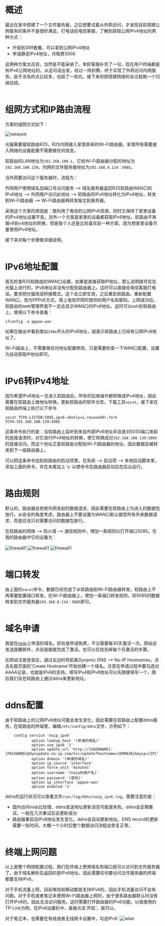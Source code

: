 # 概述

最近在家中搭建了一个文件服务器，之后想要试着从外网访问，才发现目前搭建公网服务的条件不是很好满足。打电话给电信客服，了解到获取公网IPv4地址的两种方式：

- 升级到399套餐，可以拿到公网IPv4地址
- 申请静态IPv4地址，月租费3000

这两种方案太花钱，当然是不能采纳了。幸好客服补充了一句，现在用户终端都是有IPv6公网地址的。从这句话出发，经过一阵折腾，终于实现了外网访问内网服务。由于涉及的点比较多，也踩了一些坑，接下来将把搭建网络的全过程做一个归纳总结。
<br><br>


# 组网方式和IP路由流程

方案的组网方式如下：

![network](assets/network.png)

光猫需要接软路由R2S，R2S内网接入家里原来的Wi-Fi路由器。家里所有需要接入网络的设备配置不需要做任何改变。

软路由的LAN地址为`192.168.100.1`，它给Wi-Fi路由器分配的地址为`192.168.100.139`。内网的文件服务器地址为`192.168.0.114：5085`。

当外网要访问这个服务器时，流程为：

外网用户使用域名加端口号访问服务 --> 域名服务器返回R2S软路由WAN口的IPv6地址 --> 外网用户访问此地址 --> 软路由将IPv6地址转化为IPv4地址，转发到Wi-Fi路由器 --> Wi-Fi路由器再转发报文到服务器。

采用这个方案的原因是：既利用了电信的公网IPv6资源，同时又保持了家里设备的IPv4地址设置不变。另外一个方案是家里的设备都获取IPv6地址，软路由不再做v6到v4地址的转换。但是我个人还是比较喜欢前一种方案，因为想家里设备尽量使用IPv4地址。

接下来对每个步骤做详细说明。   
<br>

# IPv6地址配置

首先检查R2S软路由的WAN口设置，如果是直接获取IP地址，那么说明拨号实在光猫上进行的，IPv6地址并没有分配到路由器上。这时可以直接给电信客服打电话，要求把光猫改成桥接模式。这个会立即生效，之后重启软路由。重新配置WAN口，改为PPPoE方式，填上电信开网时提供的用户名和密码。上网成功后，软路由的web管理界面不一定会显示WAN口的IPv6地址，这时可以ssh到软路由上，使用以下命令查看：

`ifconfig -a pppoe-wan`

如果在输出中看到类似`240e`开头的IPv6地址，就表示软路由上已经有公网IPv6地址了。

Wi-Fi路由上，不需要做任何地址配置修改。只是需要检查一下WAN口配置，设置为自动获取IP地址即可。
<br><br>

# IPv6转IPv4地址

因为希望IPv6地址一旦进入软路由后，所有的后继操作都转换成IPv4地址，因此需要在软路由上做地址转换。更新软路由的软件仓库，下载工具`socat`，接下来在软路由终端上执行以下命令

`socat TCP6-LISTEN:5085,ipv6-v6only=1,reuseaddr,fork TCP4:192.168.100.139:5085`

这条命令执行的是：当软路由上监听到来自外部IPv6地址并且是对5050端口发起的连接请求时，对它进行IPv4地址的转换，使它转换成对`192.168.100.139:5085`的连接访问。而这个地址正是软路由分配给Wi-Fi路由器的地址，因此数据会被转发到下一级路由器上。

可以把这条命令加到软路由的启动项里。在系统 --> 启动项 --> 本地启动脚本里，添加上面的命令，并在末尾加上`'&'`以使命令在路由器启动后在后台运行。
<br><br>

# 路由规则

默认的，路由器会拒绝外网发起的数据请求，因此需要在软路由上为进入的数据包放行。从安全的角度考虑，路由器上不要设置为WAN口默认接受所有外来数据请求，而是应该只对需要访问的数据包放行。

在软路由的网络 --> 防火墙 --> 通信规则中，增加一条规则以打开端口5085。在我的路由器中它的设置为：
<br><br>
![firewall1](assets/firewall_1.png)
![firewall1](assets/firewall_2.png)
![firewall1](assets/firewall_3.png)
<br><br>
# 端口转发

由上面的`socat`命令，数据已经完成了从软路由到Wi-Fi路由器转发，软路由上不再需要配置端口转发。在Wi-Fi路由器上，增加一条端口转发规则，将5085的数据转发到文件服务器`192.168.0.114：5085`即可。
<br><br>
# 域名申请

我是在[noip](www.noip.com)上申请的域名。好处是申请免费，不过需要每30天激活一次。网站会发送提醒邮件，点击链接就完成了激活。也可以花钱去掉每个月激活的步骤。

在网站注册登录后，通过左边的导航条Dynamic DNS --> No-IP Hostnames，点击右面页面的'Create Hostname'开始创建一个域名。注意在申请过程中要勾选对AAAA记录，也就是IPv6的支持。填写IPv4和IPv6地址可以先随便填写一个，随后我们会在软路由上通过ddns来更新地址。
<br><br>
# ddns配置

由于软路由上的公网IPv6地址可能会发生变化，因此需要在软路由上配置ddns服务。在软路由的终端里，编辑`/etc/config/ddns`文件，示例如下：
```
    config service 'noip_ipv6'
            option lookup_host '(申请的域名)'
            option use_ipv6 '1'
            option update_url 'http://[USERNAME]:[PASSWORD]@dynupdate.no-ip.com/nic/update?hostname=[DOMAIN]&myip=[IP]'
            option domain '(申请的域名)'
            option ip_source 'interface'
            option force_unit 'minutes'
            option username '(noip的用户名)'
            option password '(密码)'
            option ip_interface 'pppoe-wan'
            option enabled '1'
```
ddns的运行状况可以查看文件`/var/log/ddns/noip_ipv6.log`。需要注意的是：
- 国内访问noip比较慢，ddns发送地址更新消息可能是失败。ddns会定期重试，一般在几次重试后会更新成功
- 路由器重启后IPv6地址发生变化，ddns会自动更新地址。DNS record的更新需要一些时间，大概一个小时后整个数据访问流程会恢复正常。
<br><br>
# 终端上网问题
以上是整个网络配置过程。我们在终端上使用域名和端口就可以访问到文件服务器了。由于域名解析后返回的是IPv6地址，因此需要任何要访问文件服务器的终端都要支持IPv6。

对于手机流量上网，目前电信和移动都是支持IPv6的，因此手机流量访问不会有问题。对于手机或者笔记本使用Wi-Fi路由器上网时，由于很多路由器默认时没有打开IPv6的，因此无法访问服务。这时需要打开路由器的IPv6功能。以我使用的TP-Link为例，在IPv6设置栏中，直接点击’开启‘，就可以。

对于笔记本，也需要在有线或者无线网卡设置中，勾选IPv6:
![wlan](assets/wlan.png)
